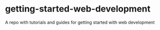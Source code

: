 # getting-started-web-development
A repo with tutorials and guides for getting started with web development
